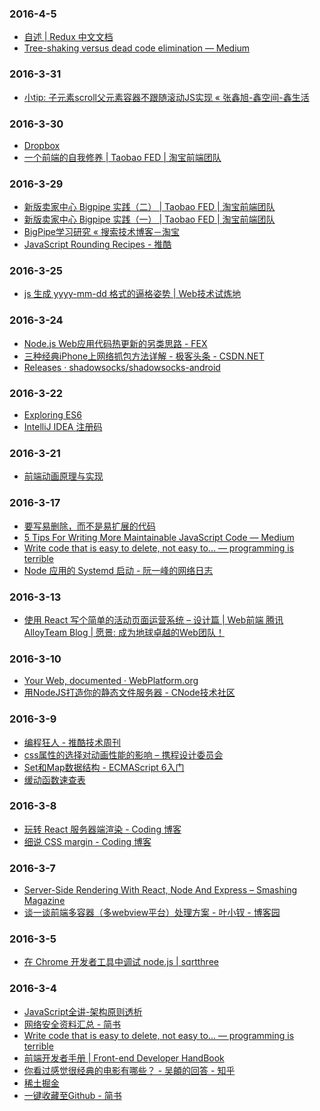 ### 2016-4-5<br />
+ [自述 | Redux 中文文档](http://cn.redux.js.org/index.html)<br />
+ [Tree-shaking versus dead code elimination — Medium](https://medium.com/@Rich_Harris/tree-shaking-versus-dead-code-elimination-d3765df85c80#.1ndfj9dqd)<br />

### 2016-3-31<br />
+ [小tip: 子元素scroll父元素容器不跟随滚动JS实现 « 张鑫旭-鑫空间-鑫生活](http://www.zhangxinxu.com/wordpress/2015/12/element-scroll-prevent-parent-element-scroll-js/)<br />

### 2016-3-30<br />
+ [Dropbox](https://www.dropbox.com/)<br />
+ [一个前端的自我修养 | Taobao FED | 淘宝前端团队](http://taobaofed.org/blog/2016/03/23/the-growth-of-front-end/)<br />

### 2016-3-29<br />
+ [新版卖家中心 Bigpipe 实践（二） | Taobao FED | 淘宝前端团队](http://taobaofed.org/blog/2016/03/25/seller-bigpipe-coding/?utm_source=tuicool&utm_medium=referral)<br />
+ [新版卖家中心 Bigpipe 实践（一） | Taobao FED | 淘宝前端团队](http://taobaofed.org/blog/2015/12/17/seller-bigpipe/)<br />
+ [BigPipe学习研究 « 搜索技术博客－淘宝](http://www.searchtb.com/2011/04/an-introduction-to-bigpipe.html)<br />
+ [JavaScript Rounding Recipes - 推酷](http://www.tuicool.com/articles/qiARzuf)<br />

### 2016-3-25<br />
+ [js 生成 yyyy-mm-dd 格式的逼格姿势 | Web技术试炼地](http://www.52cik.com/2016/03/25/js-date-format.html?utm_source=tuicool&utm_medium=referral)<br />

### 2016-3-24<br />
+ [Node.js Web应用代码热更新的另类思路 - FEX](http://fex.baidu.com/blog/2015/05/nodejs-hot-swapping/)<br />
+ [三种经典iPhone上网络抓包方法详解 - 极客头条 - CSDN.NET](http://geek.csdn.net/news/detail/63268)<br />
+ [Releases · shadowsocks/shadowsocks-android](https://github.com/shadowsocks/shadowsocks-android/releases)<br />

### 2016-3-22<br />
+ [Exploring ES6](http://exploringjs.com/es6/)<br />
+ [IntelliJ IDEA 注册码](http://idea.qinxi1992.cn/)<br />

### 2016-3-21<br />
+ [前端动画原理与实现](http://matrix.h5jun.com/slide/show?id=117#/)<br />

### 2016-3-17<br />
+ [要写易删除，而不是易扩展的代码](http://blog.yongfengzhang.com/cn/blog/write-code-that-is-easy-to-delete-not-easy-to/)<br />
+ [5 Tips For Writing More Maintainable JavaScript Code — Medium](https://medium.com/@Functionite/5-tips-for-writing-more-maintainable-javascript-code-b87de1147e94?utm_source=tuicool&utm_medium=referral)<br />
+ [Write code that is easy to delete, not easy to... — programming is terrible](http://programmingisterrible.com/post/139222674273/write-code-that-is-easy-to-delete-not-easy-to)<br />
+ [Node 应用的 Systemd 启动 - 阮一峰的网络日志](http://www.ruanyifeng.com/blog/2016/03/node-systemd-tutorial.html?utm_source=tuicool&utm_medium=referral)<br />

### 2016-3-13<br />
+ [使用 React 写个简单的活动页面运营系统 – 设计篇 | Web前端 腾讯AlloyTeam Blog | 愿景: 成为地球卓越的Web团队！](http://www.alloyteam.com/2016/03/using-react-to-write-a-simple-activity-pages-design-of-operating-system-article/)<br />

### 2016-3-10<br />
+ [Your Web, documented · WebPlatform.org](https://www.webplatform.org/)<br />
+ [用NodeJS打造你的静态文件服务器 - CNode技术社区](https://cnodejs.org/topic/4f16442ccae1f4aa27001071)<br />

### 2016-3-9<br />
+ [编程狂人 - 推酷技术周刊](http://www.tuicool.com/mags)<br />
+ [css属性的选择对动画性能的影响 – 携程设计委员会](http://ued.ctrip.com/blog/css-properties-selection-influence-on-performance-of-animation.html)<br />
+ [Set和Map数据结构 - ECMAScript 6入门](http://es6.ruanyifeng.com/#docs/set-map)<br />
+ [缓动函数速查表](http://easings.net/zh-cn#)<br />

### 2016-3-8<br />
+ [玩转 React 服务器端渲染 - Coding 博客](https://blog.coding.net/blog/React-server-rendering)<br />
+ [细说 CSS margin - Coding 博客](https://blog.coding.net/blog/css-margin)<br />

### 2016-3-7<br />
+ [Server-Side Rendering With React, Node And Express – Smashing Magazine](https://www.smashingmagazine.com/2016/03/server-side-rendering-react-node-express/)<br />
+ [谈一谈前端多容器（多webview平台）处理方案 - 叶小钗 - 博客园](http://www.cnblogs.com/yexiaochai/p/5204847.html)<br />

### 2016-3-5<br />
+ [在 Chrome 开发者工具中调试 node.js | sqrtthree](http://blog.sqrtthree.com/2016/02/29/debugging-nodejs-in-chrome-devtools/)<br />

### 2016-3-4<br />
+ [JavaScript全讲-架构原则透析](http://mp.weixin.qq.com/s?__biz=MzAxNjQwNDY0MQ==&mid=403997163&idx=1&sn=d0e303ad9a927f398bacbec8e6c4e3a6)<br />
+ [网络安全资料汇总 - 简书](http://www.jianshu.com/p/67e294106919)<br />
+ [Write code that is easy to delete, not easy to... — programming is terrible](http://programmingisterrible.com/post/139222674273/write-code-that-is-easy-to-delete-not-easy-to)<br />
+ [前端开发者手册 | Front­-­end De­velope­r Hand­Book­](https://dwqs.gitbooks.io/frontenddevhandbook/content/index.html)<br />
+ [你看过感觉很经典的电影有哪些？ - 吴頔的回答 - 知乎](https://www.zhihu.com/question/25628825/answer/32184740)<br />
+ [稀土掘金](http://gold.xitu.io/#/)<br />
+ [一键收藏至Github - 简书](http://www.jianshu.com/p/19d2f3a3b5d8)<br />
